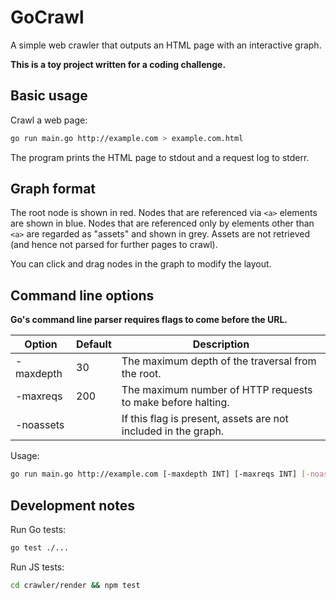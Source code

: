 # GoCrawl

A simple web crawler that outputs an HTML page with an interactive graph.

**This is a toy project written for a coding challenge.**


## Basic usage

Crawl a web page:

```sh
go run main.go http://example.com > example.com.html
```

The program prints the HTML page to stdout and a request log to stderr.

## Graph format

The root node is shown in red. Nodes that are referenced via `<a>` elements are
shown in blue. Nodes that are referenced only by elements other than `<a>` are
regarded as "assets" and shown in grey. Assets are not retrieved (and hence not
parsed for further pages to crawl).

You can click and drag nodes in the graph to modify the layout.


## Command line options

**Go's command line parser requires flags to come before the URL.**

Option     | Default | Description                                                    |
---------- | ------- | -------------------------------------------------------------- |
-maxdepth  | 30      | The maximum depth of the traversal from the root.              |
-maxreqs   | 200     | The maximum number of HTTP requests to make before halting.    |
-noassets  |         | If this flag is present, assets are not included in the graph. |

Usage:

```sh
go run main.go http://example.com [-maxdepth INT] [-maxreqs INT] [-noassets] <URL>
```

## Development notes

Run Go tests:

```sh
go test ./...
```

Run JS tests:

```sh
cd crawler/render && npm test
```
